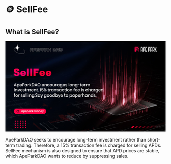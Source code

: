 # 🪙 SellFee

## What is SellFee?

![](../.gitbook/assets/Sellfee.jpg)

ApeParkDAO seeks to encourage long-term investment rather than short-term trading. Therefore, a 15% transaction fee is charged for selling APDs. SellFee mechanism is also designed to ensure that APD prices are stable, which ApeParkDAO wants to reduce by suppressing sales.
